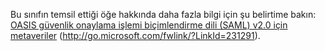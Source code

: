 Bu sınıfın temsil ettiği öğe hakkında daha fazla bilgi için şu belirtime bakın: [OASIS güvenlik onaylama işlemi biçimlendirme dili (SAML) v2.0 için metaveriler](http://go.microsoft.com/fwlink/?LinkId=231291) (http://go.microsoft.com/fwlink/?LinkId=231291).